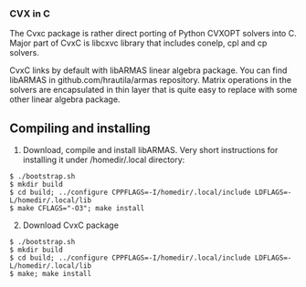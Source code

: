 
### CVX in C

The Cvxc package is rather direct porting of Python CVXOPT solvers into C. Major part of CvxC is libcxvc library that
includes conelp, cpl and cp solvers.

CvxC links by default with libARMAS linear algebra package. You can find libARMAS in github.com/hrautila/armas repository.
Matrix operations in the solvers are encapsulated in thin layer that is quite easy to replace with some other linear algebra
package.

## Compiling and installing

1. Download, compile and install libARMAS. Very short instructions for installing it under /homedir/.local directory:

```
$ ./bootstrap.sh
$ mkdir build
$ cd build; ../configure CPPFLAGS=-I/homedir/.local/include LDFLAGS=-L/homedir/.local/lib
$ make CFLAGS="-O3"; make install
```

2. Download CvxC package

```
$ ./bootstrap.sh
$ mkdir build
$ cd build; ../configure CPPFLAGS=-I/homedir/.local/include LDFLAGS=-L/homedir/.local/lib
$ make; make install
```

